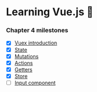 # Learning Vue.js :tada:

### Chapter 4 milestones

- [x] [Vuex introduction](../../tree/chapter-4/app/main.js#L1-#L13)
- [x] [State](../../tree/chapter-4/app/main.js#L15-#L20)
- [x] [Mutations](../../tree/chapter-4/app/main.js#L22-#L43)
- [x] [Actions](../../tree/chapter-4/app/main.js#L45-#L58)
- [x] [Getters](../../tree/chapter-4/app/main.js#L60-#L72)
- [x] [Store](../../tree/chapter-4/app/main.js#L78-#L97)
- [ ] [Input component](../../tree/chapter-4/app/main.js#L83-#L103)